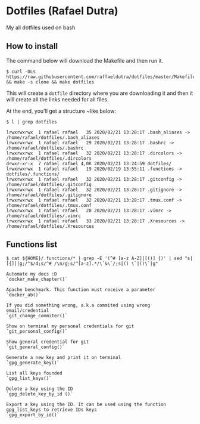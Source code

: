 # Dotfiles (Rafael Dutra)

My all dotfiles used on bash

## How to install

The command below will download the Makefile and then run it.

```
$ curl -OLs https://raw.githubusercontent.com/raffaeldutra/dotfiles/master/Makefile && make -s clone && make dotfiles
```

This will create a `dotfile` directory where you are downloading it and then it will create all the links needed for all files.

At the end, you'll get a structure ~like below:

```
$ l | grep dotfiles

lrwxrwxrwx  1 rafael rafael   35 2020/02/21 13:28:17 .bash_aliases -> /home/rafael/dotfiles/.bash_aliases
lrwxrwxrwx  1 rafael rafael   29 2020/02/21 13:28:17 .bashrc -> /home/rafael/dotfiles/.bashrc
lrwxrwxrwx  1 rafael rafael   32 2020/02/21 13:28:17 .dircolors -> /home/rafael/dotfiles/.dircolors
drwxr-xr-x  7 rafael rafael 4,0K 2020/02/21 13:24:59 dotfiles/
lrwxrwxrwx  1 rafael rafael   19 2020/02/19 13:55:11 .functions -> dotfiles/.functions/
lrwxrwxrwx  1 rafael rafael   32 2020/02/21 13:28:17 .gitconfig -> /home/rafael/dotfiles/.gitconfig
lrwxrwxrwx  1 rafael rafael   32 2020/02/21 13:28:17 .gitignore -> /home/rafael/dotfiles/.gitignore
lrwxrwxrwx  1 rafael rafael   32 2020/02/21 13:28:17 .tmux.conf -> /home/rafael/dotfiles/.tmux.conf
lrwxrwxrwx  1 rafael rafael   28 2020/02/21 13:28:17 .vimrc -> /home/rafael/dotfiles/.vimrc
lrwxrwxrwx  1 rafael rafael   33 2020/02/21 13:28:17 .Xresources -> /home/rafael/dotfiles/.Xresources
```

## Functions list

```
$ cat ${HOME}/.functions/* | grep -E '(^# [a-z A-Z]|[()] {)' | sed "s|[{]||g;/^$/d;s/^# /\n/g;s/^[a-z].*/\`&\`/;s|() \`|()\`|g"

Automate my docs :D
`docker_make_chapter()`

Apache benchmark. This function must receive a parameter
`docker_ab()`

If you did something wrong, a.k.a commited using wrong email/credential
`git_change_commiter()`

Show on terminal my personal credentials for git
`git_personal_config()`

Show general credential for git
`git_general_config()`

Generate a new key and print it on terminal
`gpg_generate_key()`

List all keys founded
`gpg_list_keys()`

Delete a key using the ID
`gpg_delete_key_by_id ()`

Export a key using the ID. It can be used using the function gpg_list_keys to retrieve IDs keys
`gpg_export_by_id()`
```
